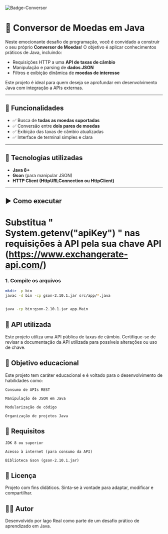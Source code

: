 

![Badge-Conversor](https://github.com/user-attachments/assets/0c87073c-9b87-4aad-a79a-8820373edcce)

# 💱 Conversor de Moedas em Java

Neste emocionante desafio de programação, você é convidado a construir o seu próprio **Conversor de Moedas**! O objetivo é aplicar conhecimentos práticos de Java, incluindo:

- Requisições HTTP a uma **API de taxas de câmbio**
- Manipulação e parsing de **dados JSON**
- Filtros e exibição dinâmica de **moedas de interesse**

Este projeto é ideal para quem deseja se aprofundar em desenvolvimento Java com integração a APIs externas.

---

## 🚀 Funcionalidades

- ✅ Busca de **todas as moedas suportadas**
- ✅ Conversão entre **dois pares de moedas**
- ✅ Exibição das taxas de câmbio atualizadas
- ✅ Interface de terminal simples e clara

---

## 🧰 Tecnologias utilizadas

- **Java 8+**
- **Gson** (para manipular JSON)
- **HTTP Client (HttpURLConnection ou HttpClient)**

---

## ▶️ Como executar

# Substitua  " System.getenv("apiKey") " nas requisições à API pela sua chave API (https://www.exchangerate-api.com/)

### 1. Compile os arquivos

```bash
mkdir -p bin
javac -d bin -cp gson-2.10.1.jar src/app/*.java


java -cp bin:gson-2.10.1.jar app.Main

```

## 📡 API utilizada

Este projeto utiliza uma API pública de taxas de câmbio. Certifique-se de revisar a documentação da API utilizada para possíveis alterações ou uso de chave.

## 🎯 Objetivo educacional

Este projeto tem caráter educacional e é voltado para o desenvolvimento de habilidades como:

    Consumo de APIs REST

    Manipulação de JSON em Java

    Modularização de código

    Organização de projetos Java

## 📌 Requisitos

    JDK 8 ou superior

    Acesso à internet (para consumo da API)

    Biblioteca Gson (gson-2.10.1.jar)

## 📝 Licença

Projeto com fins didáticos. Sinta-se à vontade para adaptar, modificar e compartilhar.

## 👨‍💻 Autor

Desenvolvido por Iago Real como parte de um desafio prático de aprendizado em Java.
